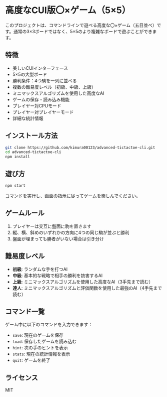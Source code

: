 # 高度なCUI版〇×ゲーム（5×5）

このプロジェクトは、コマンドラインで遊べる高度な〇×ゲーム（五目並べ）です。通常の3×3ボードではなく、5×5のより複雑なボードで遊ぶことができます。

## 特徴

- 美しいCUIインターフェース
- 5×5の大型ボード
- 勝利条件：4つ駒を一列に並べる
- 複数の難易度レベル（初級、中級、上級）
- ミニマックスアルゴリズムを使用した高度なAI
- ゲームの保存・読み込み機能
- プレイヤー対CPUモード
- プレイヤー対プレイヤーモード
- 詳細な統計情報

## インストール方法

```bash
git clone https://github.com/kimura00123/advanced-tictactoe-cli.git
cd advanced-tictactoe-cli
npm install
```

## 遊び方

```bash
npm start
```

コマンドを実行し、画面の指示に従ってゲームを楽しんでください。

## ゲームルール

1. プレイヤーは交互に盤面に駒を置きます
2. 縦、横、斜めのいずれかの方向に4つの同じ駒が並ぶと勝利
3. 盤面が埋まっても勝者がいない場合は引き分け

## 難易度レベル

- **初級**: ランダムな手を打つAI
- **中級**: 基本的な戦略で相手の勝利を妨害するAI
- **上級**: ミニマックスアルゴリズムを使用した高度なAI（3手先まで読む）
- **達人**: ミニマックスアルゴリズムと評価関数を使用した最強のAI（4手先まで読む）

## コマンド一覧

ゲーム中に以下のコマンドを入力できます：

- `save`: 現在のゲームを保存
- `load`: 保存したゲームを読み込む
- `hint`: 次の手のヒントを表示
- `stats`: 現在の統計情報を表示
- `quit`: ゲームを終了

## ライセンス

MIT
